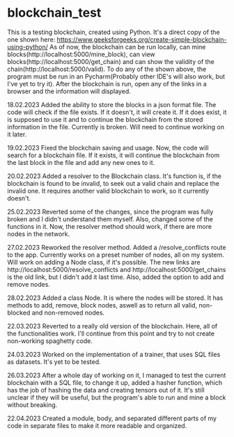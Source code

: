 # blockchain_test

This is a testing blockchain, created using Python. It's a direct copy of the one shown here: https://www.geeksforgeeks.org/create-simple-blockchain-using-python/
As of now, the blockchain can be run locally, can mine blocks(http://localhost:5000/mine_block), can view blocks(http://localhost:5000/get_chain) and can show the validity of the chain(http://localhost:5000/valid).
To do any of the shown above, the program must be run in an Pycharm(Probably other IDE's will also work, but I've yet to try it). After the blockchain is run, open any of the links in a browser and the information will displayed.

18.02.2023
Added the ability to store the blocks in a json format file. The code will check if the file exists. If it doesn't, it will create it. If it does exist, it is supposed to use it and to continue the blockchain from the stored information in the file. Currently is broken. Will need to continue working on it later.

19.02.2023
Fixed the blockchain saving and usage. Now, the code will search for a blockchain file. If it exists, it will continue the blockchain from the last block in the file and add any new ones to it.

20.02.2023
Added a resolver to the Blockchain class. It's function is, if the blockchain is found to be invalid, to seek out a valid chain and replace the invalid one. It requires another valid blockchain to work, so it currently doesn't.

25.02.2023
Reverted some of the changes, since the program was fully broken and I didn't understand them myself. Also, changed some of the functions in it. Now, the resolver method should work, if there are more nodes in the network.

27.02.2023
Reworked the resolver method. Added a /resolve_conflicts route to the app. Currently works on a preset number of nodes, all on my system. Will work on adding a Node class, if it's possible. The new links are http://localhost:5000/resolve_conflicts and http://localhost:5000/get_chains is the old link, but I didn't add it last time. Also, added the option to add and remove nodes.

28.02.2023
Added a class Node. It is where the nodes will be stored. It has methods to add, remove, block nodes, aswell as to return all valid, non-blocked and non-removed nodes.

22.03.2023
Reverted to a really old version of the blockchain. Here, all of the functionalities work. I'll continue from this point and try to not create non-working spaghetty code.

24.03.2023
Worked on the implementation of a trainer, that uses SQL files as datasets. It's yet to be tested.

26.03.2023
After a whole day of working on it, I managed to test the current blockchain with a SQL file, to change it up, added a hasher function, which has the job of hashing the data and creating tensors out of it. It's still unclear if they will be useful, but the program's able to run and mine a block without breaking.

22.04.2023
Created a module, body, and separated different parts of my code in separate files to make it more readable and organized.
